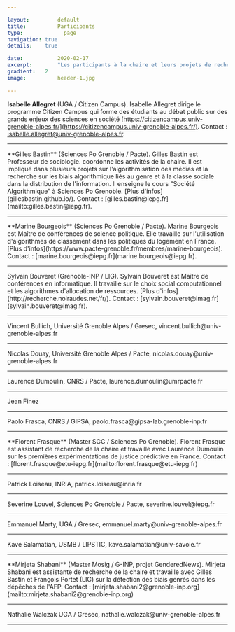 ```yaml
---

layout:			default
title:  		Participants
type:			  page
navigation: true
details:    true

date:   		2020-02-17
excerpt: 		"Les participants à la chaire et leurs projets de recherche"
gradient: 	2
image: 			header-1.jpg

---
```


**Isabelle Allegret** (UGA / Citizen Campus). Isabelle Allegret dirige le programme Citizen Campus qui forme des étudiants au débat public sur des grands enjeux des sciences en société [https://citizencampus.univ-grenoble-alpes.fr/](https://citizencampus.univ-grenoble-alpes.fr/). Contact : [isabelle.allegret@univ-grenoble-alpes.fr](mailto:isabelle.allegret@univ-grenoble-alpes.fr).
<hr>
**Gilles Bastin** (Sciences Po Grenoble / Pacte). Gilles Bastin est Professeur de sociologie. coordonne les activités de la chaire. Il est impliqué dans plusieurs projets sur l'algorithmisation des médias et la recherche sur les biais algorithmique liés au genre et à la classe sociale dans la distribution de l'information. Il enseigne le cours "Société Algorithmique" à Sciences Po Grenoble. [Plus d'infos](gillesbastin.github.io/). Contact : [gilles.bastin@iepg.fr](mailto:gilles.bastin@iepg.fr).
<hr>
**Marine Bourgeois** (Sciences Po Grenoble / Pacte). Marine Bourgeois est Maître de conférences de science politique. Elle travaille sur l'utilisation d'algorithmes de classement dans les politiques du logement en France. [Plus d'infos](https://www.pacte-grenoble.fr/membres/marine-bourgeois). Contact : [marine.bourgeois@iepg.fr](marine.bourgeois@iepg.fr).
<hr>
Sylvain Bouveret (Grenoble-INP / LIG). Sylvain Bouveret est Maître de conférences en informatique. Il travaille sur le choix social computationnel et les algorithmes d'allocation de ressources. [Plus d'infos](http://recherche.noiraudes.net/fr/). Contact : [sylvain.bouveret@imag.fr](sylvain.bouveret@imag.fr).
<hr>
Vincent Bullich, Université Grenoble Alpes / Gresec, vincent.bullich@univ-grenoble-alpes.fr
<hr>
Nicolas Douay, Université Grenoble Alpes / Pacte, nicolas.douay@univ-grenoble-alpes.fr
<hr>
Laurence Dumoulin, CNRS / Pacte, laurence.dumoulin@umrpacte.fr
<hr>
Jean Finez
<hr>
Paolo Frasca, CNRS / GIPSA, paolo.frasca@gipsa-lab.grenoble-inp.fr
<hr>
**Florent Frasque** (Master SGC / Sciences Po Grenoble). Florent Frasque est assistant de recherche de la chaire et travaille avec Laurence Dumoulin sur les premières expérimentations de justice prédictive en France. Contact : [florent.frasque@etu-iepg.fr](mailto:florent.frasque@etu-iepg.fr)
<hr>
Patrick Loiseau, INRIA, patrick.loiseau@inria.fr
<hr>
Severine Louvel, Sciences Po Grenoble / Pacte, severine.louvel@iepg.fr
<hr>
Emmanuel Marty, UGA / Gresec, emmanuel.marty@univ-grenoble-alpes.fr
<hr>
Kavé Salamatian, USMB / LIPSTIC, kave.salamatian@univ-savoie.fr
<hr>
**Mirjeta Shabani** (Master Mosig / G-INP, projet GenderedNews). Mirjeta Shabani est assistante de recherche de la chaire et travaille avec Gilles Bastin et François Portet (LIG) sur la détection des biais genrés dans les dépêches de l'AFP. Contact : [mirjeta.shabani2@grenoble-inp.org](mailto:mirjeta.shabani2@grenoble-inp.org)
<hr>
Nathalie Walczak UGA / Gresec, nathalie.walczak@univ-grenoble-alpes.fr
<hr>
